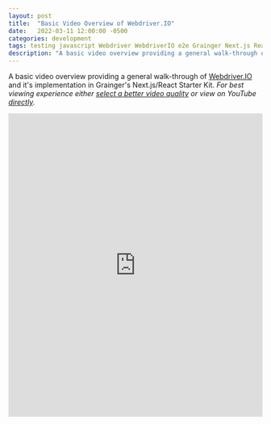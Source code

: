 ```yaml
---
layout: post
title:  "Basic Video Overview of Webdriver.IO"
date:   2022-03-11 12:00:00 -0500
categories: development
tags: testing javascript Webdriver WebdriverIO e2e Grainger Next.js React
description: "A basic video overview providing a general walk-through of Webdriver.IO and it's implementation in Grainger's Next.js/React Starter Kit."
---
```


<style>
.videoWrapper {
  position: relative;
  padding-bottom: 56.25%; /* 16:9 */  
  padding-top: 25px;
  height: 0;
}

.videoWrapper iframe {
  position: absolute;
  top: 0;
  left: 0;
  width: 100%;
  height: 601px;
}
</style>

<p>
A basic video overview providing a general walk-through of <a href="https://webdriver.io/" target="_blank" rel="noreferrer">Webdriver.IO</a> and it's implementation in Grainger's Next.js/React Starter Kit. <em>For best viewing experience either <a href="https://support.google.com/youtube/answer/91449?hl=en" target="_blank" rel="noreferrer">select a better video quality</a> or view on YouTube <a href="https://youtu.be/XqEKPNov2JA" target="_blank" rel="noreferrer">directly</a>.</em>
</p>


<div class="videoWrapper">
<iframe width="1024" height="601" src="https://www.youtube.com/embed/XqEKPNov2JA" title="YouTube video player" frameborder="0" allow="accelerometer; autoplay; clipboard-write; encrypted-media; gyroscope; picture-in-picture" allowfullscreen></iframe>
</div>
